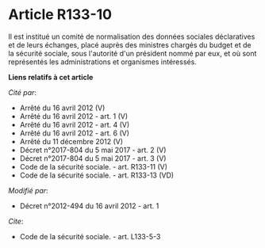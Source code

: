 # Article R133-10

Il est institué un comité de normalisation des données sociales déclaratives et de leurs échanges, placé auprès des ministres
chargés du budget et de la sécurité sociale, sous l'autorité d'un président nommé par eux, et où sont représentés les
administrations et organismes intéressés.

**Liens relatifs à cet article**

_Cité par_:

  - Arrêté du 16 avril 2012 (V)
  - Arrêté du 16 avril 2012 - art. 1 (V)
  - Arrêté du 16 avril 2012 - art. 4 (V)
  - Arrêté du 16 avril 2012 - art. 6 (V)
  - Arrêté du 11 décembre 2012 (V)
  - Décret n°2017-804 du 5 mai 2017 - art. 2 (V)
  - Décret n°2017-804 du 5 mai 2017 - art. 3 (V)
  - Code de la sécurité sociale. - art. R133-11 (V)
  - Code de la sécurité sociale. - art. R133-13 (VD)

_Modifié par_:

  - Décret n°2012-494 du 16 avril 2012 - art. 1

_Cite_:

  - Code de la sécurité sociale. - art. L133-5-3
